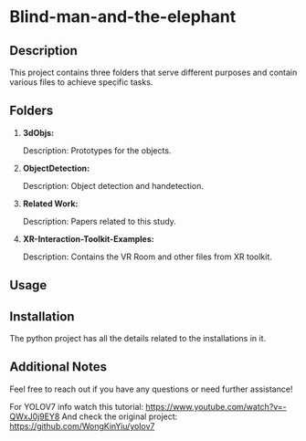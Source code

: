 # Blind-man-and-the-elephant


## Description

This project contains three folders that serve different purposes and contain various files to achieve specific tasks.

## Folders

1. **3dObjs:**

   Description: Prototypes for the objects.

3. **ObjectDetection:**

   Description: Object detection and handetection.

5. **Related Work:**

   Description: Papers related to this study.
  
7. **XR-Interaction-Toolkit-Examples:**

   Description: Contains the VR Room and other files from XR toolkit.
   
## Usage


 
## Installation
The python project has all the details related to the installations in it.


## Additional Notes


Feel free to reach out if you have any questions or need further assistance!


For YOLOV7 info watch this tutorial: https://www.youtube.com/watch?v=-QWxJ0j9EY8
And check the original project: https://github.com/WongKinYiu/yolov7
